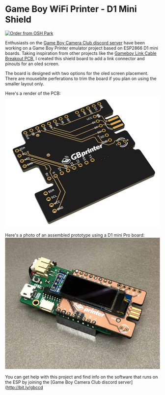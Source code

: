 # Game Boy WiFi Printer - D1 Mini Shield

<a href="https://oshpark.com/shared_projects/KH3ALIwH"><img src="https://oshpark.com/assets/badge-5b7ec47045b78aef6eb9d83b3bac6b1920de805e9a0c227658eac6e19a045b9c.png" alt="Order from OSH Park"></img></a>

Enthusiasts on the [Game Boy Camera Club discord server](http://bit.ly/gbccd) have been working on a Game Boy Printer emulator project based on ESP2866 D1 mini boards. Taking inspiration from other projects like the [Gameboy Link Cable Breakout PCB](https://github.com/Palmr/gb-link-cable), I created this shield board to add a link connector and pinouts for an oled screen.

The board is designed with two options for the oled screen placement. There are mousebite perferations to trim the board if you plan on using the smaller layout only.

Here's a render of the PCB:
![3D render of the pcb design](images/render.png)

Here's a photo of an assembled prototype using a D1 mini Pro board:
![Assembled prototype using earlier revision pcb](images/prototype.png)

You can get help with this project and find info on the software that runs on the ESP by joining the [Game Boy Camera Club discord server](http://bit.ly/gbccd
